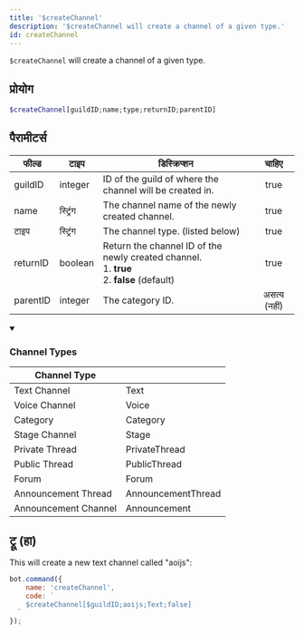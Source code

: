 ```yaml
---
title: '$createChannel'
description: '$createChannel will create a channel of a given type.'
id: createChannel
---
```


`$createChannel` will create a channel of a given type.

## प्रोयोग

```php
$createChannel[guildID;name;type;returnID;parentID]
```

## पैरामीटर्स

| फील्ड    | टाइप     | डिस्क्रिप्शन                                                                                                     |    चाहिए     |
| -------- | -------- | ---------------------------------------------------------------------------------------------------------------- |:------------:|
| guildID  | integer  | ID of the guild of where the channel will be created in.                                                         |     true     |
| name     | स्ट्रिंग | The channel name of the newly created channel.                                                                   |     true     |
| टाइप     | स्ट्रिंग | The channel type. (listed below)                                                                                 |     true     |
| returnID | boolean  | Return the channel ID of the newly created channel. <br /> 1. **true** <br /> 2. **false** (default) |     true     |
| parentID | integer  | The category ID.                                                                                                 | असत्य (नहीं) |

<details open>
  <summary><h3> Channel Types </h3></summary>

| Channel Type         |                    |
| -------------------- | ------------------ |
| Text Channel         | Text               |
| Voice Channel        | Voice              |
| Category             | Category           |
| Stage Channel        | Stage              |
| Private Thread       | PrivateThread      |
| Public Thread        | PublicThread       |
| Forum                | Forum              |
| Announcement Thread  | AnnouncementThread |
| Announcement Channel | Announcement       |

</details>

## ट्रू (हा)

This will create a new text channel called "aoijs":

```javascript
bot.command({
    name: 'createChannel',
    code: `
    $createChannel[$guildID;aoijs;Text;false]
  `
});
```
